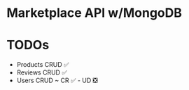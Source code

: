# Marketplace API w/MongoDB

# TODOs

- Products CRUD ✅
- Reviews CRUD ✅
- Users CRUD ~ CR ✅ - UD ❎
